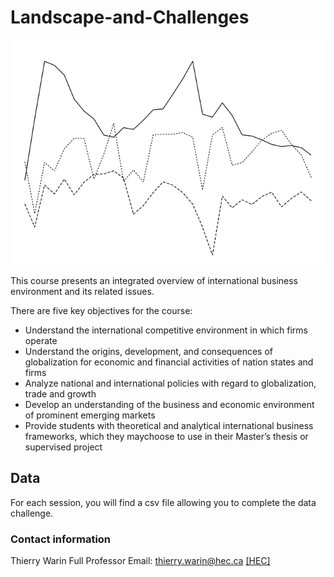 
<!-- README.md is generated from README.Rmd. Please edit that file -->

# Landscape-and-Challenges

<!-- badges: start -->

<!-- badges: end -->

![](README_files/figure-gfm/unnamed-chunk-2-1.png)<!-- -->

This course presents an integrated overview of international business
environment and its related issues.

There are five key objectives for the course:

  - Understand the international competitive environment in which firms
    operate
  - Understand the origins, development, and consequences of
    globalization for economic and financial activities of nation states
    and firms
  - Analyze national and international policies with regard to
    globalization, trade and growth
  - Develop an understanding of the business and economic environment of
    prominent emerging markets
  - Provide students with theoretical and analytical international
    business frameworks, which they maychoose to use in their Master’s
    thesis or supervised project

## Data

For each session, you will find a csv file allowing you to complete the
data challenge.

### Contact information

Thierry Warin Full Professor Email: <thierry.warin@hec.ca>
[\[HEC\]](https://www.hec.ca/en/profs/thierry.warin.html)
